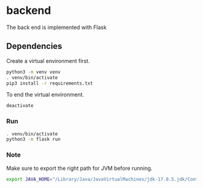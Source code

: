 # backend

The back end is implemented with Flask

## Dependencies
Create a virtual environment first.
```sh
python3 -m venv venv
. venv/bin/activate
pip3 install -r requirements.txt
```
To end the virtual environment.

```sh
deactivate
```
### Run

```sh
. venv/bin/activate
python3 -m flask run
```

### Note
Make sure to export the right path for JVM before running.
```sh
export JAVA_HOME="/Library/Java/JavaVirtualMachines/jdk-17.0.5.jdk/Contents/Home"
```